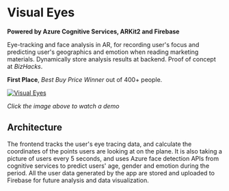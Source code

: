 # Visual Eyes

**Powered by Azure Cognitive Services, ARKit2 and Firebase**

Eye-tracking and face analysis in AR, for recording user's focus and predicting user's geographics and emotion when reading marketing materials. Dynamically store analysis results at backend. Proof of concept at _BizHacks_. 

**First Place**, *Best Buy Price Winner* out of 400+ people.

[![Visual Eyes](https://img.youtube.com/vi/dHPioO0KVxE/0.jpg)](https://www.youtube.com/watch?v=dHPioO0KVxE)

*Click the image above to watch a demo*

## Architecture

<!--![Architecture](https://github.com/dandua98/MSNewsAR/blob/master/common/images/architecture.jpg)-->
<!---->
<!--*Architecture diagram drawn by [Mai Matsuhisa](https://github.com/MAIMAI728)*-->

The frontend tracks the user's eye tracing data, and calculate the coordinates of the points users are looking at on the plane. It is also taking a picture of users every 5 seconds, and uses Azure face detection APIs from
cognitive services to predict users' age, gender and emotion during the period. All the user data generated by the app are stored and uploaded to Firebase for future analysis and data visualization.
